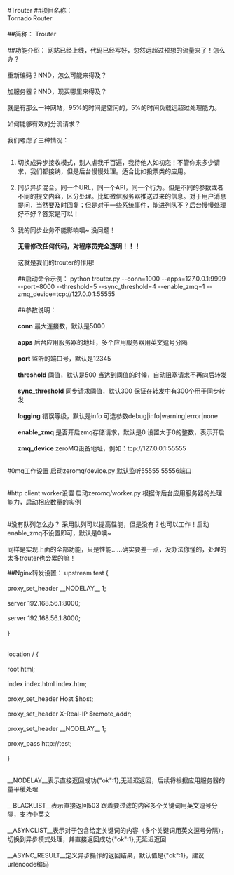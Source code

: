 #Trouter
##项目名称：<br />
Tornado Router<br /><br />
##简称：
Trouter<br /><br />
##功能介绍：
网站已经上线，代码已经写好，忽然远超过预想的流量来了！怎么办？<br /><br />
重新编码？NND，怎么可能来得及？<br /><br />
加服务器？NND，现买哪里来得及？<br /><br />
就是有那么一种网站，95%的时间是空闲的，5%的时间负载远超过处理能力。<br /><br />
如何能够有效的分流请求？<br /><br />
我们考虑了三种情况：<br /><br />
1. 切换成异步接收模式，别人虐我千百遍，我待他人如初恋！不管你来多少请求，我们都接纳，但是后台慢慢处理。适合比如投票类的应用。<br /><br />
2. 同步异步混合。同一个URL，同一个API，同一个行为。但是不同的参数或者不同的提交内容，区分处理。比如微信服务器推送过来的信息。对于用户消息提问，当然要及时回复；但是对于一些系统事件，能进列队不？后台慢慢处理好不好？答案是可以！<br /><br />
3. 我的同步业务不能影响噢~ 没问题！<br /><br />
__无需修改任何代码，对程序员完全透明！！！__<br /><br />
这就是我们的trouter的作用!
<br /><br />
##启动命令示例：
python trouter.py --conn=1000 --apps=127.0.0.1:9999 --port=8000 --threshold=5 --sync_threshold=4  --enable_zmq=1 --zmq_device=tcp://127.0.0.1:55555
<br /><br />
##参数说明：<br /><br />
__conn__ 最大连接数，默认是5000<br /><br />
__apps__ 后台应用服务器的地址，多个应用服务器用英文逗号分隔<br /><br />
__port__ 监听的端口号，默认是12345<br /><br />
__threshold__ 阈值，默认是500 当达到阈值的时候，自动阻塞请求不再向后转发<br /><br />
__sync_threshold__ 同步请求阈值，默认300 保证在转发中有300个用于同步转发<br /><br />
__logging__ 错误等级，默认是info 可选参数debug|info|warning|error|none<br /><br />
__enable_zmq__ 是否开启zmq存储请求，默认是0 设置大于0的整数，表示开启<br /><br />
__zmq_device__ zeroMQ设备地址，例如：tcp://127.0.0.1:55555<br /><br />

#0mq工作设置
启动zeromq/device.py 默认监听55555 55556端口<br /><br />

#http client worker设置
启动zeromq/worker.py 根据你后台应用服务器的处理能力，启动相应数量的实例<br /><br />

#没有队列怎么办？
采用队列可以提高性能，但是没有？也可以工作！启动enable_zmq不设置即可，默认是0噢~<br /><br />
同样是实现上面的全部功能，只是性能……确实要差一点，没办法你懂的，处理的太多trouter也会累的嘛！

##Nginx转发设置：
upstream test {<br /><br />
    proxy_set_header \_\_NODELAY\_\_  1;<br /><br />
    server 192.168.56.1:8000;<br /><br />
    server 192.168.56.1:8000;<br /><br />
}<br /><br />

location / {<br /><br />
    root   html;<br /><br />
    index  index.html index.htm;<br /><br />
    proxy_set_header Host $host;<br /><br />
    proxy_set_header X-Real-IP  $remote_addr;<br /><br />
    proxy_set_header \_\_NODELAY\_\_  1;<br /><br />
    proxy_pass http://test;<br /><br />
}
<br /><br />

\_\_NODELAY\_\_表示直接返回成功{"ok":1},无延迟返回，后续将根据应用服务器的量平缓处理<br /><br />
\_\_BLACKLIST\_\_表示直接返回503 跟着要过滤的内容多个关键词用英文逗号分隔，支持中英文<br /><br />
\_\_ASYNCLIST\_\_表示对于包含给定关键词的内容（多个关键词用英文逗号分隔），切换到异步模式处理，并直接返回成功{"ok":1},无延迟返回<br /><br />
\_\_ASYNC_RESULT\_\_定义异步操作的返回结果，默认值是{"ok":1}，建议urlencode编码
